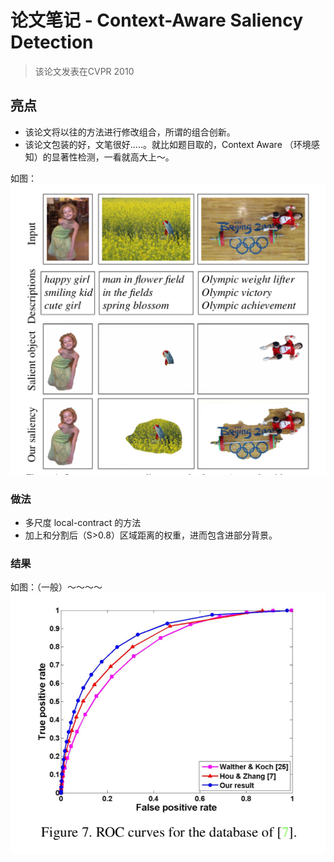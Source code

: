 # 论文笔记 - Context-Aware Saliency Detection
> 该论文发表在CVPR 2010

## 亮点
- 该论文将以往的方法进行修改组合，所谓的组合创新。
- 该论文包装的好，文笔很好.....。就比如题目取的，Context Aware （环境感知）的显著性检测，一看就高大上～。

如图：
![fig1](imgs/CA_1.png)
### 做法
- 多尺度 local-contract 的方法
- 加上和分割后（S>0.8）区域距离的权重，进而包含进部分背景。

### 结果
如图：（一般）～～～～
![fig2](imgs/CA_2.png)
